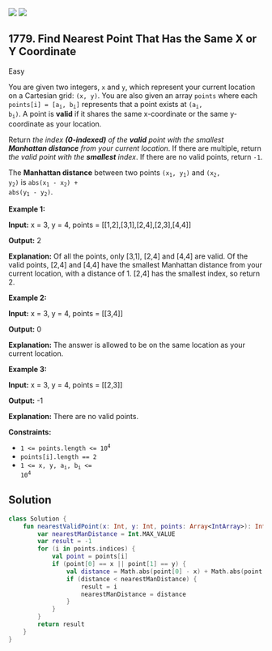 [![](https://img.shields.io/github/stars/javadev/LeetCode-in-Kotlin?label=Stars&style=flat-square)](https://github.com/javadev/LeetCode-in-Kotlin)
[![](https://img.shields.io/github/forks/javadev/LeetCode-in-Kotlin?label=Fork%20me%20on%20GitHub%20&style=flat-square)](https://github.com/javadev/LeetCode-in-Kotlin/fork)

## 1779\. Find Nearest Point That Has the Same X or Y Coordinate

Easy

You are given two integers, `x` and `y`, which represent your current location on a Cartesian grid: `(x, y)`. You are also given an array `points` where each <code>points[i] = [a<sub>i</sub>, b<sub>i</sub>]</code> represents that a point exists at <code>(a<sub>i</sub>, b<sub>i</sub>)</code>. A point is **valid** if it shares the same x-coordinate or the same y-coordinate as your location.

Return _the index **(0-indexed)** of the **valid** point with the smallest **Manhattan distance** from your current location_. If there are multiple, return _the valid point with the **smallest** index_. If there are no valid points, return `-1`.

The **Manhattan distance** between two points <code>(x<sub>1</sub>, y<sub>1</sub>)</code> and <code>(x<sub>2</sub>, y<sub>2</sub>)</code> is <code>abs(x<sub>1</sub> - x<sub>2</sub>) + abs(y<sub>1</sub> - y<sub>2</sub>)</code>.

**Example 1:**

**Input:** x = 3, y = 4, points = \[\[1,2],[3,1],[2,4],[2,3],[4,4]]

**Output:** 2

**Explanation:** Of all the points, only [3,1], [2,4] and [4,4] are valid. Of the valid points, [2,4] and [4,4] have the smallest Manhattan distance from your current location, with a distance of 1. [2,4] has the smallest index, so return 2.

**Example 2:**

**Input:** x = 3, y = 4, points = \[\[3,4]]

**Output:** 0

**Explanation:** The answer is allowed to be on the same location as your current location.

**Example 3:**

**Input:** x = 3, y = 4, points = \[\[2,3]]

**Output:** -1

**Explanation:** There are no valid points.

**Constraints:**

*   <code>1 <= points.length <= 10<sup>4</sup></code>
*   `points[i].length == 2`
*   <code>1 <= x, y, a<sub>i</sub>, b<sub>i</sub> <= 10<sup>4</sup></code>

## Solution

```kotlin
class Solution {
    fun nearestValidPoint(x: Int, y: Int, points: Array<IntArray>): Int {
        var nearestManDistance = Int.MAX_VALUE
        var result = -1
        for (i in points.indices) {
            val point = points[i]
            if (point[0] == x || point[1] == y) {
                val distance = Math.abs(point[0] - x) + Math.abs(point[1] - y)
                if (distance < nearestManDistance) {
                    result = i
                    nearestManDistance = distance
                }
            }
        }
        return result
    }
}
```